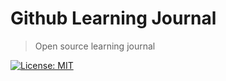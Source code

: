 # Github Learning Journal

> Open source learning journal


[![License: MIT](https://img.shields.io/badge/License-MIT-yellow.svg)](https://opensource.org/licenses/MIT)
